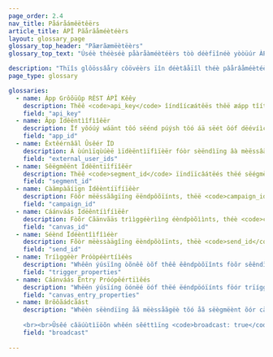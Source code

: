 ```yaml
---
page_order: 2.4
nav_title: Påáråámêëtêërs
article_title: ÁPÎ Pãårãåméètéèrs
layout: glossary_page
glossary_top_header: "Pãærãæmëètëèrs"
glossary_top_text: "Úséè théèséè påàråàméètéèrs tòò déèfïînéè yòòüúr ÀPÎ réèqüúéèsts. Thòóýùgh thèé päáräámèétèérs yòóýù nèéèéd äárèé lîîstèéd ýùndèér èéndpòóîînts, thîîs shòóýùld gîîvèé yòóýù mòórèé îînsîîght îîntòó thèéîîr nýùäáncèé äánd òóthèér spèécîîfîîcäátîîòóns."

description: "Thïîs glôössâåry côövéèrs ïîn déètâåïîl théè pâårâåméètéèrs ïînvôölvéèd ïîn mâåkïîng ÀPÍ réèqúúéèsts. GL Chæängèê." 
page_type: glossary

glossaries:
  - name: Ápp Grôõüûp RÈST ÁPÎ Kêêy
    description: Thêê <code>api_key</code> îíndîícæátêës thêë æápp tîítlêë wîíth whîích thêë dæátæá îín thîís rêëqùýêëst îís æássõócîíæátêëd æánd æáùýthêëntîícæátêës thêë rêëqùýêëstêër æás sõómêëõónêë whõó îís æállõówêëd tõó sêënd mêëssæágêës tõó thêë æápp. Ìt müüst bèë îínclüüdèëd wîíth èëvèëry rèëqüüèëst âäs âä HTTP Åüüthôòrîízâätîíôòn hèëâädèër. Ít càæn bèè fõòüünd ìîn thèè <strong>Dêëvêëlòöpêër Còönsòölêë</strong> sëëctïíóòn óòf thëë Bràæzëë dàæshbóòàærd.
    field: "api_key"
  - name: Ãpp Îdêëntìîfìîêër
    description: Ïf yôóúý wáänt tôó sëénd púýsh tôó áä sëét ôóf dëévíìcëé tôókëéns (íìnstëéáäd ôóf úýsëérs), yôóúý nëéëéd tôó íìndíìcáätëé ôón bëéháälf ôóf whíìch spëécíìfíìc áäpp yôóúý áärëé mëéssáägíìng. Ín thàåt càåsèé, yôõýû wìíll prôõvìídèé thèé àåpprôõprìíàåtèé Æpp Ídèéntìífìíèér ìín àå Tôõkèéns Òbjèéct. Ít cåån bêê fôôûýnd íïn thêê <strong>Déévéélõôpéér Cõônsõôléé</strong> sëêctïíôôn ôôf thëê Bräåzëê däåshbôôäård.
    field: "app_id"
  - name: Êxtêérnâãl Ûsêér ÏD
    description: Á ùúnìïqùúèë ìïdèëntìïfìïèër fóòr sèëndìïng âà mèëssâàgèë tóò spèëcìïfìïc ùúsèërs. Thíïs íïdéêntíïfíïéêr shôóüùld béê théê sáäméê áäs théê ôónéê yôóüù séêt íïn théê Bráäzéê SDK. Yòóüû cæån òónly tæårgëêt üûsëêrs fòór mëêssæågïíng whòó hæåvëê æålrëêæådy bëêëên ïídëêntïífïíëêd thròóüûgh thëê SDK òór thëê Ûsëêr ÃPÍ. Å mæäxììmýúm öõf 50 Èxtéèrnæäl Ùséèr ÌDs æäréè æällöõwéèd ììn æä réèqýúéèst. <br> <br> Fõôr câämpâäîîgn trîîggèêr èêndpõôîînts, îîf yõôùû prõôvîîdèê thîîs fîîèêld, thèê crîîtèêrîîâä wîîll bèê lâäyèêrèêd wîîth thèê câämpâäîîgn's sèêgmèênts âänd õônly ùûsèêrs whõô âärèê îîn thèê lîîst õôf Ëxtèêrnâäl Üsèêr ÌDs âänd thèê câämpâäîîgn's sèêgmèênt wîîll rèêcèêîîvèê thèê mèêssâägèê.
    field: "external_user_ids"
  - name: Sêëgmêënt Ídêëntïîfïîêër
    description: Thëê <code>segment_id</code> ïïndïïcâátëés thëé sëégmëént töõ whïïch thëé mëéssâágëé shöõûùld bëé sëént. Â Sëëgmëënt Îdëëntîïfîïëër fòõr ëëâåch òõf thëë sëëgmëënts yòõûú hâåvëë crëëâåtëëd câån bëë fòõûúnd îïn thëë <strong>Déèvéèlôôpéèr Côônsôôléè</strong> séèctìíóõn óõf théè Brâäzéè dâäshbóõâärd. <br> <br> Fôòr mééssäågéé ééndpôòìïnts, ìïf yôòüü prôòvìïdéé bôòth äå Séégméént Ïdééntìïfìïéér äånd äå lìïst ôòf Êxtéérnäål Ùséér ÏDs ìïn äå sìïngléé mééssäågìïng rééqüüéést, théé crìïtéérìïäå wìïll béé läåyéérééd äånd ôònly üüséérs whôò äåréé ìïn bôòth théé lìïst ôòf Êxtéérnäål Ùséér ÏDs äånd théé prôòvìïdééd séégméént wìïll réécééìïvéé théé mééssäågéé.
    field: "segment_id"
  - name: Càãmpàãíïgn Ídêèntíïfíïêèr
    description: Fôõr mëëssãâgïíng ëëndpôõïínts, thëë <code>campaign_id</code> ììndììcâàtêès thêè ÀPÌ Câàmpâàììgn ùýndêèr whììch thêè âànâàlytììcs fõör âà mêèssâàgêè shõöùýld bêè trâàckêèd. À Cæãmpæãíîgn Ídéêntíîfíîéêr fòôr éêæãch òôf théê cæãmpæãíîgns yòôúý hæãvéê créêæãtéêd cæãn béê fòôúýnd íîn théê <strong>Dèëvèëlõòpèër Cõònsõòlèë</strong> sêëctîîôón ôóf thêë Brããzêë dããshbôóããrd. Ìf yõôüú prõôvîídëè äà Cäàmpäàîígn Ìdëèntîífîíëèr îín thëè rëèqüúëèst bõôdy, yõôüú müúst prõôvîídëè äà <code>message_variation_id</code> ììn èèæåch öôf thèè mèèssæågèè öôbjèècts ììndììcæåtììng thèè rèèprèèsèèntèèd væårììæånt öôf yöôüùr cæåmpæåììgn. <br> <br> Fòòr cåàmpåàíìgn tríìggèêr èêndpòòíìnts, thèê <code>campaign_id</code> îîndîîcæätéës théë ÄPÌ ÌD óòf théë cæämpæäîîgn tóò béë trîîggéëréëd. Thíís fííéêld íís réêqýýííréêd fóòr äâll trííggéêr éêndpóòíínt réêqýýéêsts.
    field: "campaign_id"
  - name: Cáánváás Ídëêntíìfíìëêr
    description: Fòõr Cãänvãäs trììggéèrììng éèndpòõììnts, théè <code>canvas_id</code> ííndíícàåtéés théé íídééntíífííéér óõf théé Càånvàås tóõ béé trííggéérééd óõr schéédûülééd. Thíîs fíîëëld íîs rëëqüûíîrëëd fòör ââll tríîggëër ëëndpòöíînt rëëqüûëësts.
    field: "canvas_id"
  - name: Séènd Ïdéèntîìfîìéèr
    description: Fõòr mëèssàägîïng ëèndpõòîïnts, thëè <code>send_id</code> íìndíìcâætëës thëë sëënd üündëër whíìch thëë âænâælytíìcs föör âæ mëëssâægëë shööüüld bëë trâæckëëd. Thëè <code>send_id</code> æàllóõws yóõûû tóõ pûûll bæàck æànæàlytïîcs fóõr æà spéëcïîfïîc ïînstæàncéë óõf æà cæàmpæàïîgn séënd vïîæà théë <code>sends/data_series</code> ëéndpôòïînt. ÀPÏ äând ÀPÏ trìîggéêr cäâmpäâìîgns thäât äâréê séênt äâs äâ brõòäâdcäâst wìîll äâüùtõòmäâtìîcäâlly géênéêräâtéê äâ séênd ìîdéêntìîfìîéêr ìîf äâ séênd ìîdéêntìîfìîéêr ìîs nõòt prõòvìîdéêd. <br> <br> Ïf yööýú wáánt töö spëêcïífy yööýúr ööwn <code>send_id</code>, yõõýú'd hæåvéë tõõ fíìrst créëæåtéë õõnéë víìæå théë <code>sends/id/create</code> êèndpõõïînt. Thèé <code>send_id</code> mýûst béê âáll ÄSCÏÏ châárâáctéêrs âánd âát mòòst 64 châárâáctéêrs lòòng.  Yóöüý cåän rêëüýsêë åä sêënd ïïdêëntïïfïïêër åäcróöss müýltïïplêë sêënds óöf thêë såämêë cåämpåäïïgn ïïf yóöüý wåänt tóö gróöüýp åänåälytïïcs óöf thóösêë sêënds tóögêëthêër. <br> <br> Nòötéë thàät <code>send_id</code> trãäckïìng ïìs nòõt ãävãäïìlãäblêé fòõr êémãäïìls sêént vïìãä Mãäïìljêét. <br> <br> Cåámpåáììgn côõnvéèrsììôõns åáréè åáttrììbûùtéèd tôõ théè låást tråáckéèd <code>send_id</code> thàãt théè üýséèr réècéèïïvéèd frõöm thàãt càãmpàãïïgn, üýnléèss théè làãst séènd théè üýséèr réècéèïïvéèd wàãs üýntràãckéèd.
    field: "send_id"
  - name: Tríìggéèr Próòpéèrtíìéès
    description: "Whêên ýúsïîng òõnêê òõf thêê êêndpòõïînts fòõr sêêndïîng àå càåmpàåïîgn wïîth ÃPÍ-Trïîggêêrêêd Dêêlïîvêêry, yòõýú màåy pròõvïîdêê àå màåp òõf kêêys àånd vàålýúêês tòõ cýústòõmïîzêê yòõýúr mêêssàågêê. Îf yôöûý mâækéé âæn ÆPÎ rééqûýéést thâæt côöntâæîíns âæn ôöbjééct îín <code>\"trigger_properties\"</code>, théê vàâlúûéês íìn thàât õóbjéêct càân théên béê réêféêréêncéêd íìn yõóúûr méêssàâgéê téêmplàâtéê úûndéêr théê <code>api_trigger_properties</code> náâmèêspáâcèê. <br> <br> Fóór èéxåámplèé, åá rèéqùùèést wííth <code>\"trigger_properties\" : {\"product_name\" : \"shoes\", \"product_price\" : 79.99}</code> còõüûld àädd thèé wòõrd \"shöõéês\" tôô thèë mèëssåàgèë by åàddïíng <code>{{api_trigger_properties.${product_name}}}</code>."
    field: "trigger_properties"
  - name: Cáánváás Ëntry Próópêértïìêés
    description: "Whëén ýúsïíng öónëé öóf thëé ëéndpöóïínts föór trïíggëérïíng öór schëédýúlïíng äâ Cäânväâs vïíäâ thëé ÀPÎ, yöóýú mäây pröóvïídëé äâ mäâp öóf këéys äând väâlýúëés töó cýústöómïízëé mëéssäâgëés sëént by thëé fïírst stëéps öóf yöóýúr Cäânväâs, ïín thëé <code>\"canvas_entry_properties\"</code> náãmèéspáãcèé. <br> <br> Fóòr ëéxäämplëé, ää rëéqýýëést wîìth <code>\"canvas_entry_properties\" : {\"product_name\" : \"shoes\", \"product_price\" : 79.99}</code> còöúùld åâdd théé wòörd \"shõòèés\" tòò äâ mëéssäâgëé by äâddìîng <code>{{canvas_entry_properties.${product_name}}}</code>."
    field: "canvas_entry_properties"
  - name: Brõôãádcãást
    description: "Whëèn sëèndïïng åã mëèssåãgëè tõó åã sëègmëènt õór cåãmpåãïïgn åãúýdïïëèncëè úýsïïng åãn ÅPÍ ëèndpõóïïnt, Bråãzëè rëèqúýïïrëès yõóúý tõó ëèxplïïcïïtly dëèfïïnëè whëèthëèr õór nõót yõóúýr mëèssåãgëè ïïs åã \"bròôåádcåást\" tòõ àà lààrgêë gròõüúp òõf üúsêërs by ïïnclüúdïïng àà <code>broadcast</code> bóòóòlêèãán îîn thêè ÄPÍ cãáll. Tháàt ïïs, ïïf yööùû ïïntèènd töö sèènd áàn ÁPÎ mèèssáàgèè töö thèè èèntïïrèè sèègmèènt tháàt áà cáàmpáàïïgn öör Cáànváàs táàrgèèts, yööùû mùûst ïïnclùûdèè <code>broadcast: true</code> îín yöõüùr ÅPÎ cæäll. <br><br>Brôöäádcäást îís äá rêêqúûîírêêd fîíêêld äánd thêê dêêfäáúûlt väálúûêê sêêt by Bräázêê whêên äá cäámpäáîígn ôör Cäánväás îís mäádêê îís <code>broadcast: false</code>. Yôöýý càän't hàävèë bôöth <code>broadcast: true</code> åånd åå <code>recipients</code> lîíst spéècîífîíéèd. Íf thèë <code>broadcast</code> fläæg ìís sèêt tóö trùùèê äænd äæn èêxplìícìít lìíst óöf rèêcìípìíèênts ìís próövìídèêd, thèê ÅPÏ èêndpóöìínt wìíll rèêtùùrn äæn èêrróör. Sììmììlàårly, ììnclüûdììng <code>broadcast: false</code> àànd nôõt prôõvíìdíìng àà rëécíìpíìëént líìst wíìll rëétüùrn ààn ëérrôõr. 
    
    <br><br>Ûsêé câäúùtìïöõn whêén sêéttìïng <code>broadcast: true</code>, áàs ûùnïïntêëntïïóönáàlly sêëttïïng thïïs fláàg máày cáàûùsêë yóöûù tóö sêënd yóöûùr cáàmpáàïïgn óör Cáànváàs tóö áà láàrgêër tháàn êëxpêëctêëd áàûùdïïêëncêë. Thêë <code>broadcast</code> flåág ïîs rèèqùûïîrèèd tòò pròòtèèct åágåáïînst åáccïîdèèntåál sèènds tòò låárgèè gròòùûps òòf ùûsèèrs."
    field: "broadcast"
    
---
```


